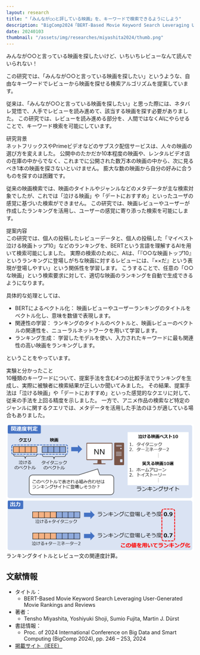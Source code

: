 ```yaml
---
layout: research
title: "「みんなが○○と評している映画」を、キーワードで検索できるようにしよう"
description: "BigComp2024「BERT-Based Movie Keyword Search Leveraging User-Generated Movie Rankings and Reviews」"
date: 20240103
thumbnail: "/assets/img/researches/miyashita2024/thumb.png"
---
```


<div class="catch">
みんなが○○と言っている映画を探したいけど、いちいちレビューなんて読んでいられない！
</div>

この研究では、「みんなが○○と言っている映画を探したい」というような、自由なキーワードでレビューから映画を探せる検索アルゴリズムを提案しています。

従来は、「みんなが○○と言っている映画を探したい」と思った際には、ネタバレ覚悟で、人手でレビューを読み進めて、該当する映画を探す必要がありました。
この研究では、レビューを読み進める部分を、人間ではなくAIにやらせることで、キーワード検索を可能にしています。

<div class="header">研究背景</div>
ネットフリックスやPrimeビデオなどのサブスク配信サービスは、人々の映画の選び方を変えました。
公開中のたかだか10本程度の映画や、レンタルビデオ店の在庫の中からでなく、これまでに公開された数万本の映画の中から、次に見るべき1本の映画を探さないといけません。
膨大な数の映画から自分の好みに合うものを探すのは困難です。

従来の映画検索では、映画のタイトルやジャンルなどのメタデータが主な検索対象でしたが、これでは「泣ける映画」や「デートにおすすめ」といったユーザの感覚に基づいた検索ができません。
この研究では、映画レビューやユーザーが作成したランキングを活用し、ユーザーの感覚に寄り添った検索を可能にします。

<div class="header">提案内容</div>
この研究では、個人の投稿したレビューデータと、個人の投稿した「マイベスト泣ける映画トップ10」などのランキングを、BERTという言語を理解するAIを用いて検索可能にしました。
実際の検索のために、AIは、「『○○な映画トップ10』というランキングに登場しがちな映画に対するレビューには、『××だ』という表現が登場しやすい」という関係性を学習します。
こうすることで、任意の「○○な映画」という検索要求に対して、適切な映画のランキングを自動で生成できるようになります。

具体的な処理としては、

- BERTによるベクトル化： 映画レビューやユーザーランキングのタイトルをベクトル化し、意味を数値で表現します。
- 関連性の学習： ランキングのタイトルのベクトルと、映画レビューのベクトルの関連性を、ニューラルネットワークを用いて学習します。
- ランキング生成： 学習したモデルを使い、入力されたキーワードに最も関連性の高い映画をランキングします。

ということをやっています。

<div class="header">実験と分かったこと</div>
10種類のキーワードについて、提案手法を含む4つの比較手法でランキングを生成し、実際に被験者に検索結果が正しいか聞いてみました。
その結果、提案手法は「泣ける映画」や「デートにおすすめ」といった感覚的なクエリに対して、従来の手法を上回る精度を示しました。
一方で、アニメ作品の検索など特定のジャンルに関するクエリでは、メタデータを活用した手法のほうが適している場合もありました。


![図](/assets/img/researches/miyashita2024/miyashita_ranking.png "ランキングタイトルとレビュー文の関連度計算")
ランキングタイトルとレビュー文の関連度計算。

## 文献情報
- タイトル：
    - BERT-Based Movie Keyword Search Leveraging User-Generated Movie Rankings and Reviews
- 著者：
    - Tensho Miyashita, Yoshiyuki Shoji, Sumio Fujita, Martin J. Dürst
- 書誌情報：
    - Proc. of 2024 International Conference on Big Data and Smart Computing (BigComp 2024), pp. 246 – 253, 2024
- [掲載サイト（IEEE）](https://doi.org/10.1109/BigComp60711.2024.00046)
